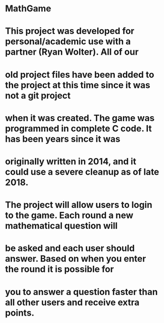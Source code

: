 # MathGame

# This project was developed for personal/academic use with a partner (Ryan Wolter). All of our
# old project files have been added to the project at this time since it was not a git project
# when it was created. The game was programmed in complete C code. It has been years since it was
# originally written in 2014, and it could use a severe cleanup as of late 2018. 

# The project will allow users to login to the game. Each round a new mathematical question will
# be asked and each user should answer. Based on when you enter the round it is possible for 
# you to answer a question faster than all other users and receive extra points.